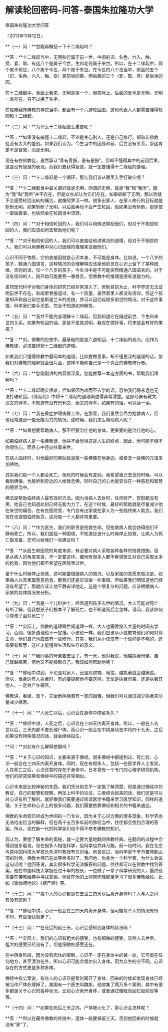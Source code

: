 # 解读轮回密码-问答-泰国朱拉隆功大学

泰国朱拉隆功大学问答

『2013年11月12日』

**（一）问：**您能再概括一下十二缘起吗？

**答：**十二缘起当中，无明和行属于前一世，中间的识、名色、六入、触、受、爱、取、有这八个是属于今世，生和老死属于来世。所以，在十二缘起中，两个属于前世，八个属于今世，两个属于来世。在今世的八个法当中，前面的五个（识、名色、六入、触、受）是前世的果，而后面的三个（爱、取、有）是后世的因。

在十二缘起中，表面上看来，无明是第一个，但实际上，后面的爱也是无明，无明一直存在，只不过换了名字。

在每座藏传佛教的寺院当中，都会有一个六道轮回图，这也代表人人都需要懂得轮回和十二缘起。

**（二）问：**为什么十二缘起这么重要呢？

**答：**如果没有搞懂十二缘起，不论是关心别人，还是自己修行，都和非佛教徒没有太大的差别。如果我们认为，今生当中的因缘和前、后世没有关系，那这肯定不是智慧，而是无明。

现在有些佛教徒，虽然承认“善有善报，恶有恶报”，但却不懂得其中的前因后果，这是没有智慧的表现。而我们要获得智慧，就一定要懂得十二缘起的道理。

**（三）问：**十二缘起是一个循环，那么我们该从哪里入手打破它呢？

**答：**十二缘起当中最关键的就是无明。所谓的无明，就是“我”和“我所”。因为“我”和“我所”并不存在，但是众生却认为它们存在。如果斩断了无明，那以后就不会感受轮回流转的痛苦，就像阿罗汉一样。很多出家人、在家人修行的目标就是斩断无明。如果斩断了无明，以后就再也不会产生轮回，但如果没有斩断，那即使一直做善事，也依然会在轮回当中流转。

**（四）问：**对于相信轮回的人，我们可以用佛法帮助他们，但对于不相信轮回的人，我们应该如何去帮助他们呢？

**答：**对于相信轮回的人，我们可以直接给他讲佛法的道理，但对于不相信的人，我们可以用佛教中对心识因缘的推理来说服他们。

心识不同于物质，它的直接因就是心识本身，不可能是身体。比如说，一个八岁的孩子，精通八国语言，这种情况的合理解释应该是他前世在心识上留下了某种因缘，否则的话，仅一个八岁的孩子，今生当中是不可能突然精通八国语言的。对于没有信仰的人，刚开始可能要费一番唇舌，但佛教中的推理是很有说服力的。

虽然现代科学对我们身体的研究已经非常深入了，但到目前为止，科学界还无法证明前世不存在。新闻里曾报道过，有一个孩童，虽然家里人都没有信仰，但这个孩童却声称自己前世是斯里兰卡的总统，并可以回忆起很多前世的情况。对于这件事情，科学家们束手无策，完全不知道如何解答。

**（五）问：**我并不能完全理解十二缘起，但我知道它在描述前世、今生和来世的关系。如果有轮回的话，那是不是就说明，我现在做好事，将来就会有好的果报？

**答：**对。佛教的思想中，最基础的就是六道轮回、十二缘起的观点。而作为佛教徒，必须要研究十二缘起的道理。

如果我们只懂得佛教中最简单的道理，比如要做善事，却不懂更深的道理的话，那我们对佛教的理解就会很片面，这样不能称自己是一个真正的佛教修行者。

**（六）问：**您刚刚讲的内容很深奥，您能推荐一本这方面的书，帮助我们理解吗？

**答：**十二缘起确实很难，但如果因为难而不去学的话，恐怕我们将永远也无法打破轮回。《缘起经》中将十二缘起的道理阐述得非常清楚。这部经典有藏文、汉文的译本，不知道有没有巴利文、泰文的译本，如果有的话，可以读一读。

**（七）问：**我在重症护理病房工作。在那里，我们虽然会尽力抢救病人，但也经常遇到一些无能为力的情况，这时候，我们怎么帮助病人呢？

**答：**如果想要帮助病人，那不但要治疗他的身体，更重要的是治疗他的心。

如果临终病人是一名佛教徒，他并不会觉得这是人生的终点，因此，他可能不但不会很伤心，而且心中还向往着来世。

在病人临终时，对他最好的帮助就是放一些佛像在他身边，或者念一些佛的咒语来加持他。

其实我们每一个人都会死亡，但死的时候会有差别。我希望自己去世的时候，可以看到佛像，也能听到旁边的人给我念佛，同时自己的心也能安住在一种慈悲和智慧的境界当中。

佛法是帮助临终病人最有效的方法。因为当病人去世时，任何财产、安慰都没有用，他自己也知道此刻已经无能为力了。在这个时候，最好的帮助就是尽量减少他在来世的痛苦。在有些医院里，专门会有出家或在家人为一些临终病人助念。我们现在也提倡临终助念，这对每一个人都非常重要。

**（八）问：**作为医生，我们的职责是抢救生命。但抢救病人就会妨碍他们平静地死亡。所以，我们面临一种困境，不知道应该什么时候停止抢救，让病人为死亡做准备。您可以给我们一些建议吗？

**答：**从医生和医院的角度来讲，有必要对病人采取各种各样的抢救措施。但是从病人的角度来讲，不一定要这样。藏地有很多人都不希望医生对自己采取太多的抢救，因为他们都不希望在医院里过世。

至于什么时候停止抢救，这可能要根据病人的情况，以及家属的意愿来做决定。如果病人以及家属愿意抢救，那我们还是应该做一些事情。但如果我们明知道他已经没有希望了，那就应该让他平静安详地走。这是个很复杂的问题，应该根据病人、家属的具体情况来分析。

**（九）问：**我是一个儿科护士，经常遇到孩子去世的情况。大人可能对死亡有所了解，但我想孩子们根本不了解死亡，也不知道死后会怎样。请问，我该如何引导孩子面对死亡？

**答：**实际上，佛教的道理跟世间道理一样，大人也需要投入大量的时间去学习，否则，很多道理也不一定懂。小孩也一样。我们应该从小就教育他们如何对待生命，他们自己也应该有一些修行。其实，我们从小仅仅有一个信仰是不够的，还需要有智慧，这样才能懂得生活和生存的意义。

**（十）问：**我同事的母亲要去世了。有一天，他对我说，他越执著母亲，自己就越痛苦，但他又不能控制自己。我该如何帮助他呢？

**答：**佛经中讲到，不论是对家人，还是对财物、地位，越执著就会越痛苦。所以，当身边有人执著时，有必要提醒他不要这样。无论是执著母亲，还是执著其他人，一定会产生痛苦。

佛教讲，看破、放下，完全断掉痛苦有一定的困难，但我们可以通过减少执著来尽量减少痛苦。

**（十一）问：**人死亡以后，心识会在身体中停留多久？

**答：**佛经中讲，人死之后，心识会在三四天内离开身体。所以，一般在人去世以后，三天内都不要处理尸体。而心识一般会在中阴身状态中待四十九天，之后如果没有特殊情况的话，就会继续投生。

**问：**对此有什么解释依据吗？

**答：**关于心识的知识，主要来源于佛经。很多佛经中都提到过，死亡后，心识一般会在三四天内离开身体。同时，现在有很多人，包括一些医学界人士发现，人在死亡之后，心识还暂时存在于身体中。日本曾有一个专门的心理学研究机构，他们的研究结果和佛经中的描述非常相似。

心识本来是比较神秘的东西，我们凭分别念不一定能了解清楚，但是通过佛经中的教证、自己的智慧和观察，再加上科学的论证，三者结合起来的话，我们还是可以对心识有所了解的。就好像我们需要通过阅读医学书籍来学习医学知识，同样的道理，关于生命和心识上的很多问题，我们需要依靠佛经和相关的书籍来通达。

佛教的生命观已经成为世间的一门专业，因为关于心识方面的很多现象，科学界尚无法给出恰当的解释，但在两千五百多年前的佛经当中，往往都会找到合理的答案。所以，现在新一代的科学家们也不得不参考佛教的知识。

我认为，要想了解生命的奥秘，就一定要大量地翻阅佛教经典。在翻阅的过程中会得到很多启发。现在很多人相信科学，但科学也并非万能。前一段时间，我在北京与原中国科技大学校长朱清时教授有次对话。他曾说过，当科学家千辛万苦爬到山顶的时候，佛教大师已在此等候多时了。我问他，你身为一个科学家，为什么会说这句话呢？他回答说，其实很多科学无法解答的问题，往往都可以在佛教中找到答案。他在中国科技大学担任过十年的校长，一位做了一辈子科学研究的人，最终也需要在佛教经典中寻找答案。他曾在他的上师南怀瑾那里学习了很多佛教经论，比如《瑜伽师地论》《楞严经》等。

**（十二）问：**每个人的心识都是在去世三四天以后离开身体吗？人与人之间有没有区别？

**答：**佛经中讲，心识一般会在三四天内离开身体，但可能每个人的情况有所不同，有些很快就走了。

**（十三）问：**在死后的前三天，心识会感知到身体的状况吗？

**答：**实际上，我们的心识有粗大的感受，也有细微的感受。虽然人去世后，粗大的感受已经没有了，但是细微的感受还在。

在中阴身阶段，因为没有肉体的限制，心识不一定在身体中的某一处，它可能在任何地方，甚至漂泊在外，所以心识可能会偶尔出入身体。因为众生的业不同，心识存在的方式更是多种多样。

佛经中有公案说，有些人的心识只是暂时离开了身体，回来的时候却发现身体已经被当作尸体处理掉了。美国有一个医生叫魏斯，他收集了两万多个案例，其中有很多都是关于心识的各种状况，比如心识离开身体，或者通过催眠而回忆起前世等等。

**（十四）问：**如果在死后三天之内，尸体被火化了，那心识会怎样呢？

**答：**所以在藏传佛教的传统中，遗体一般要保留三天，否则他回来的时候就没有“家”了。

